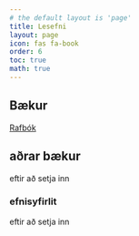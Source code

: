 ```yaml
---
# the default layout is 'page'
title: Lesefni
layout: page
icon: fas fa-book
order: 6
toc: true
math: true
---
```


## Bækur

[Rafbók](https://www.rafbok.is/)

## aðrar bækur

eftir að setja inn

### efnisyfirlit

eftir að setja inn

